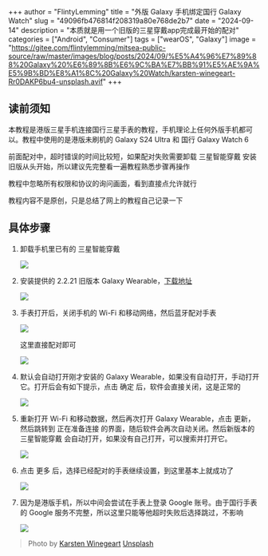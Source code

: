 +++
author = "FlintyLemming"
title = "外版 Galaxy 手机绑定国行 Galaxy Watch"
slug = "49096fb476814f208319a80e768de2b7"
date = "2024-09-14"
description = "本质就是用一个旧版的三星穿戴app完成最开始的配对"
categories = ["Android", "Consumer"]
tags = ["wearOS", "Galaxy"]
image = "https://gitee.com/flintylemming/mitsea-public-source/raw/master/images/blog/posts/2024/09/%E5%A4%96%E7%89%88%20Galaxy%20%E6%89%8B%E6%9C%BA%E7%BB%91%E5%AE%9A%E5%9B%BD%E8%A1%8C%20Galaxy%20Watch/karsten-winegeart-Rr0DAKP6bu4-unsplash.avif"
+++

## 读前须知

本教程是港版三星手机连接国行三星手表的教程，手机理论上任何外版手机都可以。教程中使用的是港版未刷机的 Galaxy S24 Ultra 和 国行 Galaxy Watch 6

前面配对中，超时错误的时间比较短，如果配对失败需要卸载 三星智能穿戴 安装旧版从头开始，所以建议先完整看一遍教程熟悉步骤再操作

教程中忽略所有权限和协议的询问画面，看到直接点允许就行

教程内容不是原创，只是总结了网上的教程自己记录一下

## 具体步骤

1. 卸载手机里已有的 三星智能穿戴
    
    ![](https://gitee.com/flintylemming/mitsea-public-source/raw/master/images/blog/posts/2024/09/%E5%A4%96%E7%89%88%20Galaxy%20%E6%89%8B%E6%9C%BA%E7%BB%91%E5%AE%9A%E5%9B%BD%E8%A1%8C%20Galaxy%20Watch/Screenshot_20240912_185902_Package_installer-1.avif)
    
2. 安装提供的 2.2.21 旧版本 Galaxy Wearable，[下载地址](https://index.mitsea.com/%E8%BD%AF%E4%BB%B6/%E5%BA%94%E7%94%A8%E7%A8%8B%E5%BA%8F/Android/com.samsung.android.app.watchmanager_2.2.21.18080361-2118080361_minAPI18(nodpi)_apkmirror.com.apk)
    
    ![](https://gitee.com/flintylemming/mitsea-public-source/raw/master/images/blog/posts/2024/09/%E5%A4%96%E7%89%88%20Galaxy%20%E6%89%8B%E6%9C%BA%E7%BB%91%E5%AE%9A%E5%9B%BD%E8%A1%8C%20Galaxy%20Watch/Screenshot_20240912_190016_Package_installer.avif)
    
3. 手表打开后，关闭手机的 Wi-Fi 和移动网络，然后蓝牙配对手表
    
    ![](https://gitee.com/flintylemming/mitsea-public-source/raw/master/images/blog/posts/2024/09/%E5%A4%96%E7%89%88%20Galaxy%20%E6%89%8B%E6%9C%BA%E7%BB%91%E5%AE%9A%E5%9B%BD%E8%A1%8C%20Galaxy%20Watch/IMG_8850.avif)
    
    这里直接配对即可
    
    ![](https://gitee.com/flintylemming/mitsea-public-source/raw/master/images/blog/posts/2024/09/%E5%A4%96%E7%89%88%20Galaxy%20%E6%89%8B%E6%9C%BA%E7%BB%91%E5%AE%9A%E5%9B%BD%E8%A1%8C%20Galaxy%20Watch/IMG_8847.avif)
    
4. 默认会自动打开刚才安装的 Galaxy Wearable，如果没有自动打开，手动打开它。打开后会有如下提示，点击 确定 后，软件会直接关闭，这是正常的
    
    ![](https://gitee.com/flintylemming/mitsea-public-source/raw/master/images/blog/posts/2024/09/%E5%A4%96%E7%89%88%20Galaxy%20%E6%89%8B%E6%9C%BA%E7%BB%91%E5%AE%9A%E5%9B%BD%E8%A1%8C%20Galaxy%20Watch/Screenshot_20240912_190554_Galaxy_Wearable.avif)
    
5. 重新打开 Wi-Fi 和移动数据，然后再次打开 Galaxy Wearable，点击 更新，然后跳转到 正在准备连接 的界面，随后软件会再次自动关闭。然后新版本的 三星智能穿戴 会自动打开，如果没有自己打开，可以搜索并打开它。
    
    ![](https://gitee.com/flintylemming/mitsea-public-source/raw/master/images/blog/posts/2024/09/%E5%A4%96%E7%89%88%20Galaxy%20%E6%89%8B%E6%9C%BA%E7%BB%91%E5%AE%9A%E5%9B%BD%E8%A1%8C%20Galaxy%20Watch/IMG_8854.avif)
    
6. 点击 更多 后，选择已经配对的手表继续设置，到这里基本上就成功了
    
    ![](https://gitee.com/flintylemming/mitsea-public-source/raw/master/images/blog/posts/2024/09/%E5%A4%96%E7%89%88%20Galaxy%20%E6%89%8B%E6%9C%BA%E7%BB%91%E5%AE%9A%E5%9B%BD%E8%A1%8C%20Galaxy%20Watch/IMG_8863.avif)
    
7. 因为是港版手机，所以中间会尝试在手表上登录 Google 账号。由于国行手表的 Google 服务不完整，所以这里只能等他超时失败后选择跳过，不影响
    
    ![](https://gitee.com/flintylemming/mitsea-public-source/raw/master/images/blog/posts/2024/09/%E5%A4%96%E7%89%88%20Galaxy%20%E6%89%8B%E6%9C%BA%E7%BB%91%E5%AE%9A%E5%9B%BD%E8%A1%8C%20Galaxy%20Watch/IMG_8864.avif)

> Photo by [Karsten Winegeart](https://unsplash.com/@karsten116?utm_content=creditCopyText&utm_medium=referral&utm_source=unsplash) [Unsplash](https://unsplash.com/photos/a-mountain-range-with-a-dirt-road-in-the-foreground-Rr0DAKP6bu4?utm_content=creditCopyText&utm_medium=referral&utm_source=unsplash)